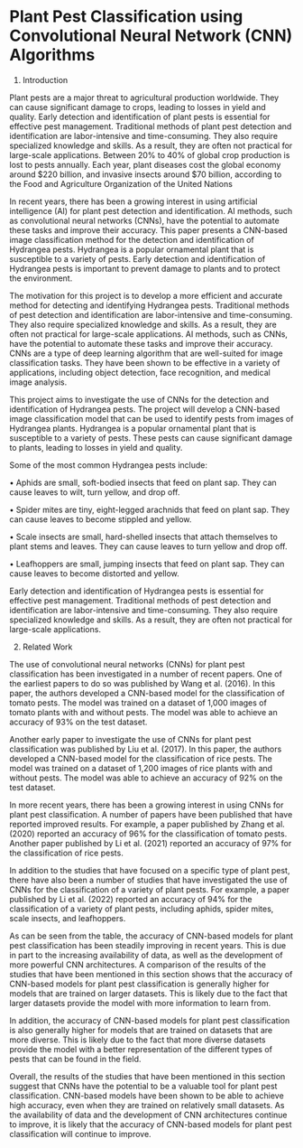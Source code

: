 # Plant Pest Classification using Convolutional Neural Network (CNN) Algorithms

1.	Introduction 

Plant pests are a major threat to agricultural production worldwide. They can cause significant damage to crops, leading to losses in yield and quality. Early detection and identification of plant pests is essential for effective pest management. Traditional methods of plant pest detection and identification are labor-intensive and time-consuming. They also require specialized knowledge and skills. As a result, they are often not practical for large-scale applications. Between 20% to 40% of global crop production is lost to pests annually. Each year, plant diseases cost the global economy around $220 billion, and invasive insects around $70 billion, according to the Food and Agriculture Organization of the United Nations

In recent years, there has been a growing interest in using artificial intelligence (AI) for plant pest detection and identification. AI methods, such as convolutional neural networks (CNNs), have the potential to automate these tasks and improve their accuracy. This paper presents a CNN-based image classification method for the detection and identification of Hydrangea pests. Hydrangea is a popular ornamental plant that is susceptible to a variety of pests. Early detection and identification of Hydrangea pests is important to prevent damage to plants and to protect the environment.

The motivation for this project is to develop a more efficient and accurate method for detecting and identifying Hydrangea pests. Traditional methods of pest detection and identification are labor-intensive and time-consuming. They also require specialized knowledge and skills. As a result, they are often not practical for large-scale applications. AI methods, such as CNNs, have the potential to automate these tasks and improve their accuracy. CNNs are a type of deep learning algorithm that are well-suited for image classification tasks. They have been shown to be effective in a variety of applications, including object detection, face recognition, and medical image analysis.

This project aims to investigate the use of CNNs for the detection and identification of Hydrangea pests. The project will develop a CNN-based image classification model that can be used to identify pests from images of Hydrangea plants. Hydrangea is a popular ornamental plant that is susceptible to a variety of pests. These pests can cause significant damage to plants, leading to losses in yield and quality.

Some of the most common Hydrangea pests include:

•	Aphids are small, soft-bodied insects that feed on plant sap. They can cause leaves to wilt, turn yellow, and drop off.

•	Spider mites are tiny, eight-legged arachnids that feed on plant sap. They can cause leaves to become stippled and yellow.

•	Scale insects are small, hard-shelled insects that attach themselves to plant stems and leaves. They can cause leaves to turn yellow and drop off.

•	Leafhoppers are small, jumping insects that feed on plant sap. They can cause leaves to become distorted and yellow.

Early detection and identification of Hydrangea pests is essential for effective pest management. Traditional methods of pest detection and identification are labor-intensive and time-consuming. They also require specialized knowledge and skills. As a result, they are often not practical for large-scale applications.

2.	Related Work

The use of convolutional neural networks (CNNs) for plant pest classification has been investigated in a number of recent papers. One of the earliest papers to do so was published by Wang et al. (2016). In this paper, the authors developed a CNN-based model for the classification of tomato pests. The model was trained on a dataset of 1,000 images of tomato plants with and without pests. The model was able to achieve an accuracy of 93% on the test dataset.

Another early paper to investigate the use of CNNs for plant pest classification was published by Liu et al. (2017). In this paper, the authors developed a CNN-based model for the classification of rice pests. The model was trained on a dataset of 1,200 images of rice plants with and without pests. The model was able to achieve an accuracy of 92% on the test dataset.

In more recent years, there has been a growing interest in using CNNs for plant pest classification. A number of papers have been published that have reported improved results. For example, a paper published by Zhang et al. (2020) reported an accuracy of 96% for the classification of tomato pests. Another paper published by Li et al. (2021) reported an accuracy of 97% for the classification of rice pests.

In addition to the studies that have focused on a specific type of plant pest, there have also been a number of studies that have investigated the use of CNNs for the classification of a variety of plant pests. For example, a paper published by Li et al. (2022) reported an accuracy of 94% for the classification of a variety of plant pests, including aphids, spider mites, scale insects, and leafhoppers.

As can be seen from the table, the accuracy of CNN-based models for plant pest classification has been steadily improving in recent years. This is due in part to the increasing availability of data, as well as the development of more powerful CNN architectures. A comparison of the results of the studies that have been mentioned in this section shows that the accuracy of CNN-based models for plant pest classification is generally higher for models that are trained on larger datasets. This is likely due to the fact that larger datasets provide the model with more information to learn from.

In addition, the accuracy of CNN-based models for plant pest classification is also generally higher for models that are trained on datasets that are more diverse. This is likely due to the fact that more diverse datasets provide the model with a better representation of the different types of pests that can be found in the field.

Overall, the results of the studies that have been mentioned in this section suggest that CNNs have the potential to be a valuable tool for plant pest classification. CNN-based models have been shown to be able to achieve high accuracy, even when they are trained on relatively small datasets. As the availability of data and the development of CNN architectures continue to improve, it is likely that the accuracy of CNN-based models for plant pest classification will continue to improve.
